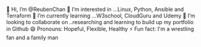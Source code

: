 👋 Hi, I’m @ReubenChan
👀 I’m interested in ...Linux, Python, Ansible and Terraform 
🌱 I’m currently learning ...W3school, CloudGuru and Udemy
💞️ I’m looking to collaborate on ..researching and learning to build up my portfolio in Github 
😄 Pronouns: Hopeful, Flexible, Healthy
⚡ Fun fact: I'm a wrestling fan and a family man
<!---
ReubenChan/ReubenChan is a ✨ special ✨ repository because its `README.md` (this file) appears on your GitHub profile.
You can click the Preview link to take a look at your changes.
--->
